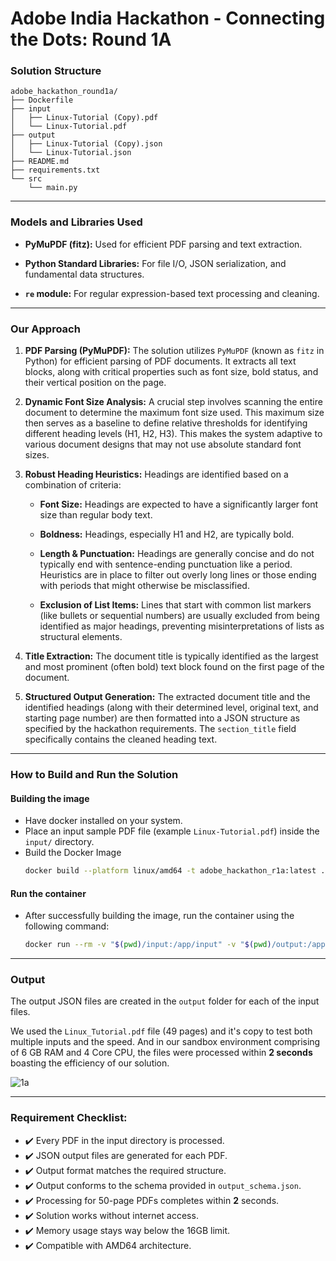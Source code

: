 # Adobe India Hackathon - Connecting the Dots: Round 1A

### Solution Structure


```
adobe_hackathon_round1a/
├── Dockerfile
├── input
│   ├── Linux-Tutorial (Copy).pdf
│   └── Linux-Tutorial.pdf
├── output
│   ├── Linux-Tutorial (Copy).json
│   └── Linux-Tutorial.json
├── README.md
├── requirements.txt
└── src
    └── main.py
```
---

### Models and Libraries Used

-   **PyMuPDF (fitz):** Used for efficient PDF parsing and text extraction.
    
-   **Python Standard Libraries:** For file I/O, JSON serialization, and fundamental data structures.
    
-   **`re` module:** For regular expression-based text processing and cleaning.
---
###  Our Approach

1.   **PDF Parsing (PyMuPDF):** The solution utilizes `PyMuPDF` (known as `fitz` in Python) for efficient parsing of PDF documents. It extracts all text blocks, along with critical properties such as font size, bold status, and their vertical position on the page.
    
2. **Dynamic Font Size Analysis:** A crucial step involves scanning the entire document to determine the maximum font size used. This maximum size then serves as a baseline to define relative thresholds for identifying different heading levels (H1, H2, H3). This makes the system adaptive to various document designs that may not use absolute standard font sizes.
    
3.  **Robust Heading Heuristics:** Headings are identified based on a combination of criteria:
    
    -   **Font Size:** Headings are expected to have a significantly larger font size than regular body text.
        
    -   **Boldness:** Headings, especially H1 and H2, are typically bold.
        
    -   **Length & Punctuation:** Headings are generally concise and do not typically end with sentence-ending punctuation like a period. Heuristics are in place to filter out overly long lines or those ending with periods that might otherwise be misclassified.
        
    -   **Exclusion of List Items:** Lines that start with common list markers (like bullets or sequential numbers) are usually excluded from being identified as major headings, preventing misinterpretations of lists as structural elements.
        
4.    **Title Extraction:** The document title is typically identified as the largest and most prominent (often bold) text block found on the first page of the document.
    
5.   **Structured Output Generation:** The extracted document title and the identified headings (along with their determined level, original text, and starting page number) are then formatted into a JSON structure as specified by the hackathon requirements. The `section_title` field specifically contains the cleaned heading text.

---

### How to Build and Run the Solution 

#### Building the image
* Have docker installed on your system. 
* Place an input sample PDF file (example `Linux-Tutorial.pdf`) inside the `input/` directory. 
*  Build the Docker Image 
	 ```bash
	docker build --platform linux/amd64 -t adobe_hackathon_r1a:latest .
	```

#### Run the container
* After successfully building the image, run the container using the following command:
	```bash
	docker run --rm -v "$(pwd)/input:/app/input" -v "$(pwd)/output:/app/output" --network none adobe_hackathon_r1a:latest
	```

---
### Output
The output JSON files are created in the `output` folder for each of the input files.

We used the `Linux_Tutorial.pdf` file (49 pages) and it's copy to test both multiple inputs and the speed. And in our sandbox environment comprising of 6 GB RAM and 4 Core CPU, the files were processed within **2 seconds** boasting the efficiency of our solution.


![1a](https://ik.imagekit.io/8zofjhk6p/1a_benchmark.png)

---

### Requirement Checklist:

- ✔️ Every PDF in the input directory is processed.
- ✔️ JSON output files are generated for each PDF.
- ✔️ Output format matches the required structure.
- ✔️ Output conforms to the schema provided in 	`output_schema.json`.
- ✔️ Processing for 50-page PDFs completes within **2** seconds.
- ✔️ Solution works without internet access.
- ✔️ Memory usage stays way below the 16GB limit.
- ✔️ Compatible with AMD64 architecture.

